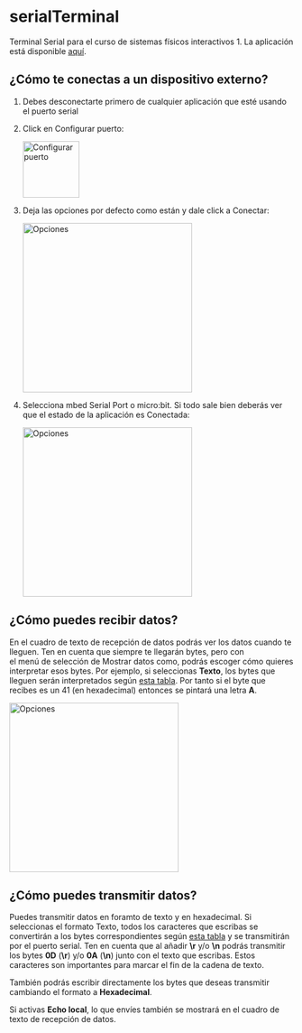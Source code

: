 # serialTerminal

Terminal Serial para el curso de sistemas físicos interactivos 1. La aplicación está disponible [aquí](https://juanferfranco.github.io/serialTerminal/).

## ¿Cómo te conectas a un dispositivo externo?

1. Debes desconectarte primero de cualquier aplicación que esté usando el puerto serial
2. Click en Configurar puerto:
   
   <img src="https://github.com/user-attachments/assets/83074daa-f2dc-47df-94f5-c33fbde790f9" alt="Configurar puerto" width="100">  

4. Deja las opciones por defecto como están y dale click a Conectar:

   <img src="https://github.com/user-attachments/assets/d258e919-cb9b-4b1b-8eb4-8b65dbc32c1c" alt="Opciones" width="300">  

4. Selecciona mbed Serial Port o micro:bit. Si todo sale bien deberás ver que el estado de la aplicación es Conectada:

   <img src="https://github.com/user-attachments/assets/6e13ec68-e3a4-468f-a18c-2c4ba3ff8fc5" alt="Opciones" width="300">  

## ¿Cómo puedes recibir datos?

En el cuadro de texto de recepción de datos podrás ver los datos cuando te lleguen. Ten en cuenta que siempre te llegarán bytes, pero con  
el menú de selección de Mostrar datos como, podrás escoger cómo quieres interpretar esos bytes. Por ejemplo, si seleccionas **Texto**, los bytes 
que lleguen serán interpretados según [esta tabla](https://www.asciitable.com/). Por tanto si el byte que recibes es un 41 (en hexadecimal) entonces 
se pintará una letra **A**. 

<img src="https://github.com/user-attachments/assets/8b83110b-70d6-4e9c-b4b6-7ead5125f33a" alt="Opciones" width="300">  

## ¿Cómo puedes transmitir datos?

Puedes transmitir datos en foramto de texto y en hexadecimal. Si seleccionas el formato Texto, todos los caracteres que escribas se convertirán 
a los bytes correspondientes según [esta tabla](https://www.asciitable.com/) y se transmitirán por el puerto serial. Ten en cuenta que al añadir 
**\r** y/o **\n** podrás transmitir los bytes **0D** (**\r**) y/o **0A** (**\n**) junto con el texto que escribas. Estos caracteres son importantes 
para marcar el fin de la cadena de texto.

También podrás escribir directamente los bytes que deseas transmitir cambiando el formato a **Hexadecimal**.

Si activas **Echo local**, lo que envíes también se mostrará en el cuadro de texto de recepción de datos.

